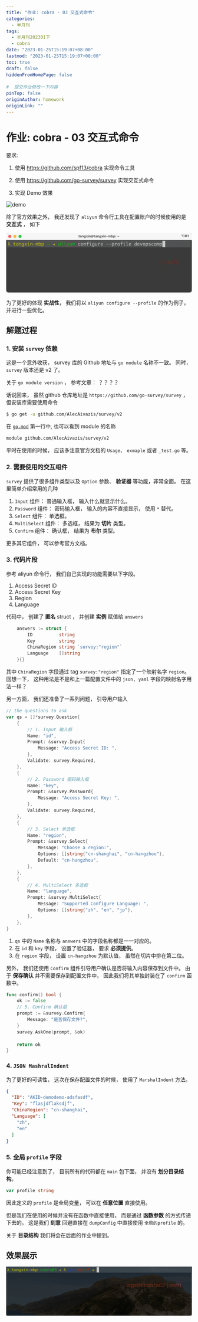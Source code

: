 ```yaml
---
title: "作业: cobra - 03 交互式命令"
categories:
  - 半月刊
tags:
  - 半月刊202301下
  - cobra
date: "2023-01-25T15:19:07+08:00"
lastmod: "2023-01-25T15:19:07+08:00"
toc: true
draft: false
hiddenFromHomePage: false

#  提交作业修改一下内容
pinTop: false
originAuthor: homework
originLink: ""
---
```



# 作业: cobra - 03 交互式命令

要求:

1. 使用 https://github.com/spf13/cobra 实现命令工具
2. 使用 https://github.com/go-survey/survey 实现交互式命令

3. 实现 Demo 效果

![demo](https://camo.githubusercontent.com/fd7c6e39ecf076e5da86a26ecfaa92d4e2ec3b56effe53bb804ed5cd7bb5f895/68747470733a2f2f7468756d62732e6766796361742e636f6d2f56696c6c61696e6f757347726163696f75734b6f75707265792d73697a655f726573747269637465642e676966)


除了官方效果之外， 我还发现了 `aliyun` 命令行工具在配置账户的时候使用的是 **交互式** ， 如下

![aliyun-cnofigure-profile](./aliyun-configure-profile.gif)

为了更好的体现 **实战性**， 我们将以 `aliyun configure --profile` 的作为例子， 并进行一些优化。


## 解题过程

### 1. 安装 `survey` 依赖

这是一个意外收获， survey 库的 Github 地址与 `go module` 名称不一致。 同时， `survey` 版本还是 v2 了。

关于 `go module version` ， 参考文章： ？？？？

话说回来， 虽然 github 仓库地址是 `https://github.com/go-survey/survey` ， 但安装库需要使用命令

```bash
$ go get -u github.com/AlecAivazis/survey/v2
```

在 [`go.mod`](https://github.com/go-survey/survey/blob/master/go.mod) 第一行中, 也可以看到 module 的名称

```go.mod
module github.com/AlecAivazis/survey/v2
```

平时在使用的时候， 应该多注意官方文档的 `Usage`、 `exmaple` 或者 `_test.go` 等。


### 2. 需要使用的交互组件

`survey` 提供了很多组件类型以及 `Option` 参数、 **验证器** 等功能，非常全面。 在这里简单介绍常用的几种

1. `Input` 组件： 普通输入框， 输入什么就显示什么。
2. `Password` 组件： 密码输入框， 输入的内容不直接显示， 使用 `*` 替代。
3. `Select` 组件： 单选框。
4. `MultiSelect` 组件： 多选框， 结果为 **切片** 类型。
5. `Confirm` 组件： 确认框， 结果为 **布尔** 类型。

更多其它组件， 可以参考官方文档。


### 3. 代码片段

参考 aliyun 命令行， 我们自己实现的功能需要以下字段。

1. Access Secret ID
2. Access Secret Key
3. Region
4. Language

代码中， 创建了 **匿名** struct ， 并创建 **实例** 赋值给 `answers`

```go
	answers := struct {
		ID          string
		Key         string
		ChinaRegion string `survey:"region"`
		Language    []string
	}{}
```

其中 `ChinaRegion` 字段通过 tag `survey:"region"` 指定了一个映射名字 `region`。  回想一下， 这种用法是不是和上一篇配置文件中的 `json, yaml` 字段的映射名字用法一样？

另一方面， 我们还准备了一系列问题， 引导用户输入

```go
// the questions to ask
var qs = []*survey.Question{
	{
		// 1. Input 输入框
		Name: "id",
		Prompt: &survey.Input{
			Message: "Access Secret ID: ",
		},
		Validate: survey.Required,
	},
	{
		// 2. Password 密码输入框
		Name: "key",
		Prompt: &survey.Password{
			Message: "Access Secret Key: ",
		},
		Validate: survey.Required,
	},
	{
		// 3. Select 单选框
		Name: "region",
		Prompt: &survey.Select{
			Message: "Choose a region:",
			Options: []string{"cn-shanghai", "cn-hangzhou"},
			Default: "cn-hangzhou",
		},
	},
	{
		// 4. MultiSelect 多选框
		Name: "language",
		Prompt: &survey.MultiSelect{
			Message: "Supported Configure Language: ",
			Options: []string{"zh", "en", "jp"},
		},
	},
}
```

1. `qs` 中的 `Name` 名称与 `answers` 中的字段名称都是一一对应的。
2. 在 `id` 和 `key` 字段， 设置了验证器， 要求 **必须提供**。
3. 在 `region` 字段， 设置 `cn-hangzhou` 为默认值， 虽然在切片中排在第二位。


另外， 我们还使用 `Confirm` 组件引导用户确认是否将输入内容保存到文件中。 由于 **保存确认** 并不需要保存到配置文件中， 因此我们将其单独封装在了 `confirm` 函数中。

```go
func confirm() bool {
	ok := false
	// 5. Confirm 确认框
	prompt := &survey.Confirm{
		Message: "是否保存文件?",
	}
	survey.AskOne(prompt, &ok)

	return ok
}
```

### 4. `JSON MashralIndent`

为了更好的可读性， 这次在保存配置文件的时候， 使用了 `MarshalIndent` 方法。

```json
{
  "ID": "AKID-demodemo-adsfasdf",
  "Key": "flasjdflaksdjf",
  "ChinaRegion": "cn-shanghai",
  "Language": [
    "zh",
    "en"
  ]
}
```

### 5. 全局 `profile` 字段

你可能已经注意到了， 目前所有的代码都在 `main` 包下面， 并没有 **划分目录结构**。

```go
var profile string
```

因此定义的 `profile` 是全局变量， 可以在 **任意位置** 直接使用。

但是我们在使用的时候并没有在函数中直接使用， 而是通过 **函数参数** 的方式传递下去的。 这是我们 **刻意** 回避直接在 `dumpConfig` 中直接使用 `全局的profile` 的。 

关于 **目录结构** 我们将会在后面的作业中提到。


## 效果展示

![aliyunx-profile](./aliyunx-profile.gif)
